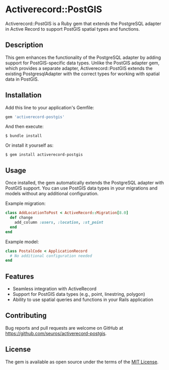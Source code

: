 # Activerecord::PostGIS

Activerecord::PostGIS is a Ruby gem that extends the PostgreSQL adapter in Active Record to support PostGIS spatial types and functions.

## Description

This gem enhances the functionality of the PostgreSQL adapter by adding support for PostGIS-specific data types. 
Unlike the PostGIS adapter gem, which provides a separate adapter, Activerecord::PostGIS extends the existing PostgresqlAdapter with the correct types for working with spatial data in PostGIS.

## Installation

Add this line to your application's Gemfile:

```ruby
gem 'activerecord-postgis'
```

And then execute:

```
$ bundle install
```

Or install it yourself as:

```
$ gem install activerecord-postgis
```

## Usage

Once installed, the gem automatically extends the PostgreSQL adapter with PostGIS support. You can use PostGIS data types in your migrations and models without any additional configuration.

Example migration:

```ruby
class AddLocationToPost < ActiveRecord::Migration[8.0]
  def change
    add_column :users, :location, :st_point
  end
end
```

Example model:

```ruby
class PostalCode < ApplicationRecord
  # No additional configuration needed
end
```

## Features

- Seamless integration with ActiveRecord
- Support for PostGIS data types (e.g., point, linestring, polygon)
- Ability to use spatial queries and functions in your Rails application

## Contributing

Bug reports and pull requests are welcome on GitHub at https://github.com/seuros/activerecord-postgis.

## License

The gem is available as open source under the terms of the [MIT License](https://opensource.org/licenses/MIT).